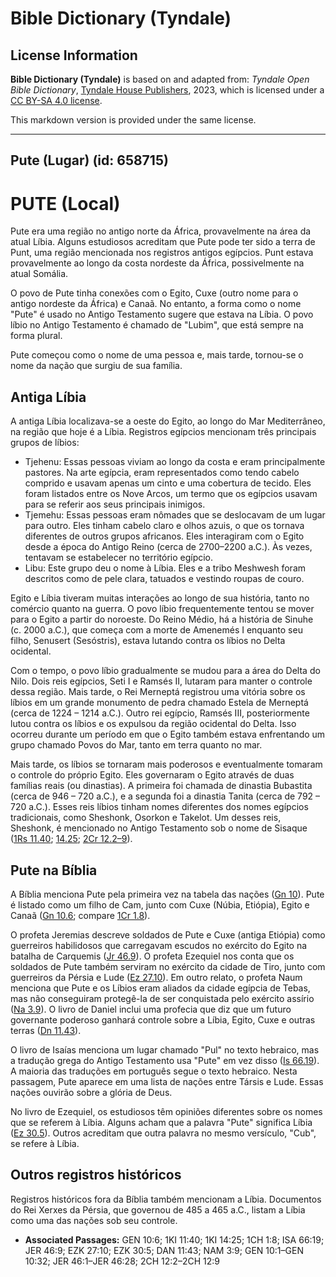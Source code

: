 # Bible Dictionary (Tyndale)

## License Information

**Bible Dictionary (Tyndale)** is based on and adapted from: _Tyndale Open Bible Dictionary_, [Tyndale House Publishers](https://tyndaleopenresources.com/), 2023, which is licensed under a [CC BY-SA 4.0 license](https://creativecommons.org/licenses/by-sa/4.0/legalcode.en).

This markdown version is provided under the same license.



--------------------------------

## Pute (Lugar) (id: 658715)

PUTE (Local)
============

Pute era uma região no antigo norte da África, provavelmente na área da atual Líbia. Alguns estudiosos acreditam que Pute pode ter sido a terra de Punt, uma região mencionada nos registros antigos egípcios. Punt estava provavelmente ao longo da costa nordeste da África, possivelmente na atual Somália.

O povo de Pute tinha conexões com o Egito, Cuxe (outro nome para o antigo nordeste da África) e Canaã. No entanto, a forma como o nome "Pute" é usado no Antigo Testamento sugere que estava na Líbia. O povo líbio no Antigo Testamento é chamado de "Lubim", que está sempre na forma plural.

Pute começou como o nome de uma pessoa e, mais tarde, tornou\-se o nome da nação que surgiu de sua família.

Antiga Líbia
------------

A antiga Líbia localizava\-se a oeste do Egito, ao longo do Mar Mediterrâneo, na região que hoje é a Líbia. Registros egípcios mencionam três principais grupos de líbios:

* Tjehenu: Essas pessoas viviam ao longo da costa e eram principalmente pastores. Na arte egípcia, eram representados como tendo cabelo comprido e usavam apenas um cinto e uma cobertura de tecido. Eles foram listados entre os Nove Arcos, um termo que os egípcios usavam para se referir aos seus principais inimigos.
* Tjemehu: Essas pessoas eram nômades que se deslocavam de um lugar para outro. Eles tinham cabelo claro e olhos azuis, o que os tornava diferentes de outros grupos africanos. Eles interagiram com o Egito desde a época do Antigo Reino (cerca de 2700–2200 a.C.). Às vezes, tentavam se estabelecer no território egípcio.
* Libu: Este grupo deu o nome à Líbia. Eles e a tribo Meshwesh foram descritos como de pele clara, tatuados e vestindo roupas de couro.

Egito e Líbia tiveram muitas interações ao longo de sua história, tanto no comércio quanto na guerra. O povo líbio frequentemente tentou se mover para o Egito a partir do noroeste. Do Reino Médio, há a história de Sinuhe (c. 2000 a.C.), que começa com a morte de Amenemés I enquanto seu filho, Senusert (Sesóstris), estava lutando contra os líbios no Delta ocidental.

Com o tempo, o povo líbio gradualmente se mudou para a área do Delta do Nilo. Dois reis egípcios, Seti I e Ramsés II, lutaram para manter o controle dessa região. Mais tarde, o Rei Merneptá registrou uma vitória sobre os líbios em um grande monumento de pedra chamado Estela de Merneptá (cerca de 1224 – 1214 a.C.). Outro rei egípcio, Ramsés III, posteriormente lutou contra os líbios e os expulsou da região ocidental do Delta. Isso ocorreu durante um período em que o Egito também estava enfrentando um grupo chamado Povos do Mar, tanto em terra quanto no mar.

Mais tarde, os líbios se tornaram mais poderosos e eventualmente tomaram o controle do próprio Egito. Eles governaram o Egito através de duas famílias reais (ou dinastias). A primeira foi chamada de dinastia Bubastita (cerca de 946 – 720 a.C.), e a segunda foi a dinastia Tanita (cerca de 792 – 720 a.C.). Esses reis líbios tinham nomes diferentes dos nomes egípcios tradicionais, como Sheshonk, Osorkon e Takelot. Um desses reis, Sheshonk, é mencionado no Antigo Testamento sob o nome de Sisaque ([1Rs 11\.40](https://ref.ly/1Kgs11:40); [14\.25](https://ref.ly/1Kgs14:25); [2Cr 12\.2–9](https://ref.ly/2Chr12:2-2Chr12:9)).

Pute na Bíblia
--------------

A Bíblia menciona Pute pela primeira vez na tabela das nações ([Gn 10](https://ref.ly/Gen10:1-Gen10:32)). Pute é listado como um filho de Cam, junto com Cuxe (Núbia, Etiópia), Egito e Canaã ([Gn 10\.6](https://ref.ly/Gen10:6); compare [1Cr 1\.8](https://ref.ly/1Chr1:8)).

O profeta Jeremias descreve soldados de Pute e Cuxe (antiga Etiópia) como guerreiros habilidosos que carregavam escudos no exército do Egito na batalha de Carquemis ([Jr 46\.9](https://ref.ly/Jer46:9)). O profeta Ezequiel nos conta que os soldados de Pute também serviram no exército da cidade de Tiro, junto com guerreiros da Pérsia e Lude ([Ez 27\.10](https://ref.ly/Ezek27:10)). Em outro relato, o profeta Naum menciona que Pute e os Líbios eram aliados da cidade egípcia de Tebas, mas não conseguiram protegê\-la de ser conquistada pelo exército assírio ([Na 3\.9](https://ref.ly/Nah3:9)). O livro de Daniel inclui uma profecia que diz que um futuro governante poderoso ganhará controle sobre a Líbia, Egito, Cuxe e outras terras ([Dn 11\.43](https://ref.ly/Dan11:43)).

O livro de Isaías menciona um lugar chamado "Pul" no texto hebraico, mas a tradução grega do Antigo Testamento usa "Pute" em vez disso ([Is 66\.19](https://ref.ly/Isa66:19)). A maioria das traduções em português segue o texto hebraico. Nesta passagem, Pute aparece em uma lista de nações entre Társis e Lude. Essas nações ouvirão sobre a glória de Deus.

No livro de Ezequiel, os estudiosos têm opiniões diferentes sobre os nomes que se referem à Líbia. Alguns acham que a palavra "Pute" significa Líbia ([Ez 30\.5](https://ref.ly/Ezek30:5)). Outros acreditam que outra palavra no mesmo versículo, "Cub", se refere à Líbia.

Outros registros históricos
---------------------------

Registros históricos fora da Bíblia também mencionam a Líbia. Documentos do Rei Xerxes da Pérsia, que governou de 485 a 465 a.C., listam a Líbia como uma das nações sob seu controle.

* **Associated Passages:** GEN 10:6; 1KI 11:40; 1KI 14:25; 1CH 1:8; ISA 66:19; JER 46:9; EZK 27:10; EZK 30:5; DAN 11:43; NAM 3:9; GEN 10:1–GEN 10:32; JER 46:1–JER 46:28; 2CH 12:2–2CH 12:9

